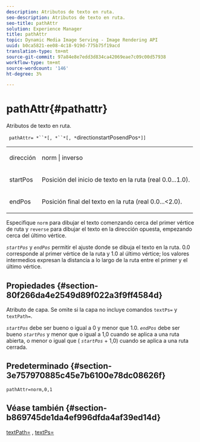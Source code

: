 ```yaml
---
description: Atributos de texto en ruta.
seo-description: Atributos de texto en ruta.
seo-title: pathAttr
solution: Experience Manager
title: pathAttr
topic: Dynamic Media Image Serving - Image Rendering API
uuid: b0ca5821-ee08-4c18-919d-775b75f19acd
translation-type: tm+mt
source-git-commit: 97a84e8e7edd3d834ca42069eae7c09c00d57938
workflow-type: tm+mt
source-wordcount: '146'
ht-degree: 3%

---
```



# pathAttr{#pathattr}

Atributos de texto en ruta.

` pathAttr= *``*[, *``*[, *`directionstartPosendPos`*]]`

<table id="simpletable_EC76095316AF4F07B1DDCC0D72B814CF"> 
 <tr class="strow"> 
  <td class="stentry"> <p> <span class="varname"> dirección </span> </p> </td> 
  <td class="stentry"> <p> <span class="codeph"> norm  </span> |  <span class="codeph"> inverso  </span> </p> </td> 
 </tr> 
 <tr class="strow"> 
  <td class="stentry"> <p> <span class="varname"> startPos  </span> </p> </td> 
  <td class="stentry"> <p>Posición del inicio de texto en la ruta (real 0.0...1.0). </p> </td> 
 </tr> 
 <tr class="strow"> 
  <td class="stentry"> <p> <span class="varname"> endPos  </span> </p> </td> 
  <td class="stentry"> <p>Posición final del texto en la ruta (real 0.0...&lt;2.0). </p> </td> 
 </tr> 
</table>

Especifique `norm` para dibujar el texto comenzando cerca del primer vértice de ruta y `reverse` para dibujar el texto en la dirección opuesta, empezando cerca del último vértice.

*`startPos`* y  *`endPos`* permitir el ajuste donde se dibuja el texto en la ruta. 0.0 corresponde al primer vértice de la ruta y 1.0 al último vértice; los valores intermedios expresan la distancia a lo largo de la ruta entre el primer y el último vértice.

## Propiedades {#section-80f266da4e2549d89f022a3f9ff4584d}

Atributo de capa. Se omite si la capa no incluye comandos `textPs=` y `textPath=`.

*`startPos`* debe ser bueno o igual a 0 y menor que 1.0.  *`endPos`* debe ser bueno  *`startPos`* y menor que o igual a 1,0 cuando se aplica a una ruta abierta, o menor o igual que (  *`startPos`* + 1,0) cuando se aplica a una ruta cerrada.

## Predeterminado {#section-3e757970885c45e7b6100e78dc08626f}

`pathAttr=norm,0,1`

## Véase también {#section-b869745de1da4ef996dfda4af39ed14d}

[textPath=](../../../../../is-api/http-ref/image-serving-api-ref/c-http-protocol-reference/c-command-reference/r-textpath.md#reference-b09cc0902dff4725bdb54d5da4076ccd) ,  [textPs=](../../../../../is-api/http-ref/image-serving-api-ref/c-http-protocol-reference/c-command-reference/r-textps.md#reference-4209a2a6169f44278da2647cfb0cd767)
